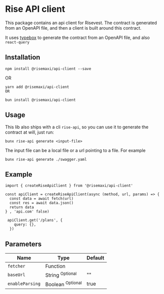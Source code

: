 # Rise API client

This package contains an api client for Risevest. The contract is generated from an OpenAPI file, and then a client is built around this contract.

It uses [typebox](https://github.com/sinclairzx81/typebox-codegen "typebox") to generate the contract from an OpenAPI file, and also `react-query`

## Installation

```shell
npm install @risemaxi/api-client --save
```

OR

```shell
yarn add @risemaxi/api-client
OR
```

```shell
bun install @risemaxi/api-client
```

## Usage

This lib also ships with a cli `rise-api`, so you can use it to generate the contract at will, just run:

```shell
bunx rise-api generate <input-file>
```

The input file can be a local file or a url pointing to a file.
For example

```shell
bunx rise-api generate ./swagger.yaml
```
## Example
```shell
import { createRiseApiClient } from '@risemaxi/api-client'

const apiClient = createRiseApiClient(async (method, url, params) => {
  const data = await fetch(url)
  const res = await data.json()
  return data
} , 'api.com' false)

 apiClient.get('/plans', {
    query: {},
  })
```

## Parameters

| Name           | Type     | Default
|----------------|----------|---------
| `fetcher`      | Function |
| `baseUrl`      | String  <sup>Optional</sup> | ""
| `enableParsing`| Boolean <sup>Optional</sup> | true
 

